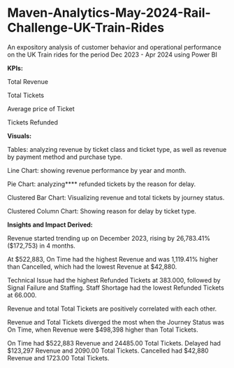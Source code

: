 # Maven-Analytics-May-2024-Rail-Challenge-UK-Train-Rides
An expository analysis of customer behavior and operational performance on the UK Train rides for the period Dec 2023 - Apr 2024 using Power BI
 
**KPIs:**

Total Revenue

Total Tickets

Average price of Ticket

Tickets Refunded

**Visuals:**

Tables: analyzing revenue by ticket class and ticket type, as well as revenue by payment method and purchase type.

Line Chart: showing revenue performance by year and month.

Pie Chart: analyzing**** refunded tickets by the reason for delay.

Clustered Bar Chart: Visualizing revenue and total tickets by journey status.

Clustered Column Chart: Showing reason for delay by ticket type.

**Insights and Impact Derived:**

Revenue started trending up on December 2023, rising by 26,783.41% ($172,753) in 4 months.

At $522,883, On Time had the highest Revenue and was 1,119.41% higher than Cancelled, which had the lowest Revenue at $42,880.

Technical Issue had the highest Refunded Tickets at 383.000, followed by Signal Failure and Staffing. Staff Shortage had the lowest Refunded Tickets at 66.000.

Revenue and total Total Tickets are positively correlated with each other.

Revenue and Total Tickets diverged the most when the Journey Status was On Time, when Revenue were $498,398 higher than Total Tickets.

On Time had $522,883 Revenue and 24485.00 Total Tickets. Delayed had $123,297 Revenue and 2090.00 Total Tickets. Cancelled had $42,880 Revenue and 1723.00 Total Tickets.
